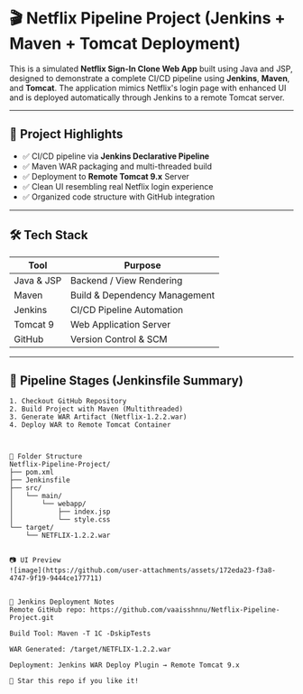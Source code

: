 # 🎬 Netflix Pipeline Project (Jenkins + Maven + Tomcat Deployment)

This is a simulated **Netflix Sign-In Clone Web App** built using Java and JSP, designed to demonstrate a complete CI/CD pipeline using **Jenkins**, **Maven**, and **Tomcat**. The application mimics Netflix's login page with enhanced UI and is deployed automatically through Jenkins to a remote Tomcat server.

---

## 🚀 Project Highlights

- ✅ CI/CD pipeline via **Jenkins Declarative Pipeline**
- ✅ Maven WAR packaging and multi-threaded build
- ✅ Deployment to **Remote Tomcat 9.x** Server
- ✅ Clean UI resembling real Netflix login experience
- ✅ Organized code structure with GitHub integration

---

## 🛠️ Tech Stack

| Tool         | Purpose                          |
|--------------|----------------------------------|
| Java & JSP   | Backend / View Rendering         |
| Maven        | Build & Dependency Management    |
| Jenkins      | CI/CD Pipeline Automation        |
| Tomcat 9     | Web Application Server           |
| GitHub       | Version Control & SCM            |

---

## 🧩 Pipeline Stages (Jenkinsfile Summary)

```
1. Checkout GitHub Repository
2. Build Project with Maven (Multithreaded)
3. Generate WAR Artifact (Netflix-1.2.2.war)
4. Deploy WAR to Remote Tomcat Container



📂 Folder Structure
Netflix-Pipeline-Project/
├── pom.xml
├── Jenkinsfile
├── src/
│   └── main/
│       └── webapp/
│           ├── index.jsp
│           └── style.css
└── target/
    └── NETFLIX-1.2.2.war


📷 UI Preview
![image](https://github.com/user-attachments/assets/172eda23-f3a8-4747-9f19-9444ce177711)


📡 Jenkins Deployment Notes
Remote GitHub repo: https://github.com/vaaisshnnu/Netflix-Pipeline-Project.git

Build Tool: Maven -T 1C -DskipTests

WAR Generated: /target/NETFLIX-1.2.2.war

Deployment: Jenkins WAR Deploy Plugin → Remote Tomcat 9.x

🌟 Star this repo if you like it!
